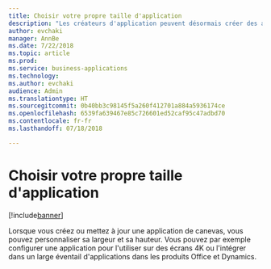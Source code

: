 ```yaml
---
title: Choisir votre propre taille d'application
description: "Les créateurs d'application peuvent désormais créer des applications de canevas avec une taille personnalisée"
author: evchaki
manager: AnnBe
ms.date: 7/22/2018
ms.topic: article
ms.prod: 
ms.service: business-applications
ms.technology: 
ms.author: evchaki
audience: Admin
ms.translationtype: HT
ms.sourcegitcommit: 0b40bb3c98145f5a260f412701a884a5936174ce
ms.openlocfilehash: 6539fa639467e85c726601ed52caf95c47adbd70
ms.contentlocale: fr-fr
ms.lasthandoff: 07/18/2018

---
```

# <a name="choose-your-own-size-of-app"></a>Choisir votre propre taille d'application


[!include[banner](../../includes/banner.md)]

Lorsque vous créez ou mettez à jour une application de canevas, vous pouvez personnaliser sa largeur et sa hauteur. Vous pouvez par exemple configurer une application pour l'utiliser sur des écrans 4K ou l'intégrer dans un large éventail d'applications dans les produits Office et Dynamics.

